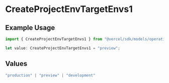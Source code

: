 # CreateProjectEnvTargetEnvs1

## Example Usage

```typescript
import { CreateProjectEnvTargetEnvs1 } from "@vercel/sdk/models/operations/createprojectenv.js";

let value: CreateProjectEnvTargetEnvs1 = "preview";
```

## Values

```typescript
"production" | "preview" | "development"
```